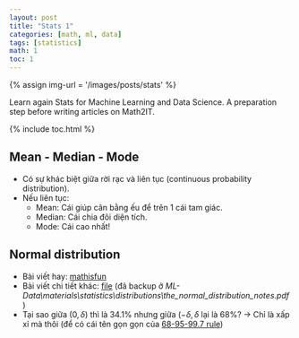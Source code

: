 ```yaml
---
layout: post
title: "Stats 1"
categories: [math, ml, data]
tags: [statistics]
math: 1
toc: 1
---
```


{% assign img-url = '/images/posts/stats' %}

Learn again Stats for Machine Learning and Data Science. A preparation step before writing articles on Math2IT.

{% include toc.html %}

## Mean - Median - Mode

- Có sự khác biệt giữa rời rạc và liên tục (continuous probability distribution).
- Nếu liên tục: 
  - Mean: Cái giúp cân bằng ếu để trên 1 cái tam giác.
  - Median: Cái chia đôi diện tích.
  - Mode: Cái cao nhất!


## Normal distribution

- Bài viết hay: [mathisfun](https://www.mathsisfun.com/data/standard-normal-distribution.html)
- Bài viết chi tiết khác: [file](https://www.westga.edu/academics/research/vrc/assets/docs/the_normal_distribution_notes.pdf) (đã backup ở *ML-Data\materials\statistics\distributions\the_normal_distribution_notes.pdf*)
- Tại sao giữa $(0,\delta)$ thì là 34.1% nhưng giữa $(-\delta, \delta$ lại là 68%? -> Chỉ là xấp xỉ mà thôi (để có cái tên gọn gọn của [68-95-99.7 rule](https://en.wikipedia.org/wiki/68%E2%80%9395%E2%80%9399.7_rule))